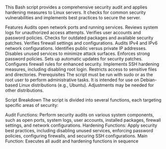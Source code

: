 This Bash script provides a comprehensive security audit and applies hardening measures to Linux servers. It checks for common security vulnerabilities and implements best practices to secure the server.

Features
Audits open network ports and running services.
Reviews system logs for unauthorized access attempts.
Verifies user accounts and password policies.
Checks for outdated packages and available security patches.
Verifies firewall settings and configurations.
Audits IPv4 and IPv6 network configurations.
Identifies public versus private IP addresses.
Disables unused services to minimize attack surfaces.
Enforces strong password policies.
Sets up automatic updates for security patches.
Configures firewall rules for enhanced security.
Implements SSH hardening measures, including disabling root login.
Restricts access to sensitive files and directories.
Prerequisites
The script must be run with sudo or as the root user to perform administrative tasks.
It is intended for use on Debian-based Linux distributions (e.g., Ubuntu). Adjustments may be needed for other distributions.

Script Breakdown
The script is divided into several functions, each targeting specific areas of security:

Audit Functions: Perform security audits on various system components, such as open ports, system logs, user accounts, installed packages, firewall settings, and network configurations.
Hardening Functions: Apply security best practices, including disabling unused services, enforcing password policies, configuring firewalls, and securing SSH configurations.
Main Function: Executes all audit and hardening functions in sequence
